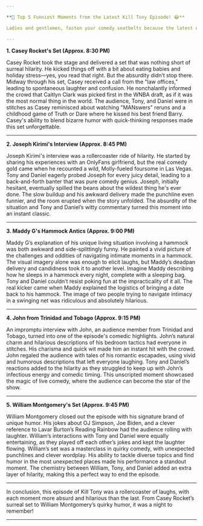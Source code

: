 ```yaml
---

**🎤 Top 5 Funniest Moments from the Latest Kill Tony Episode! 😂**

Ladies and gentlemen, fasten your comedy seatbelts because the latest episode of Kill Tony was an absolute laugh riot! Here’s a recap of the top 5 funniest and most memorable moments that will make you feel like you were right there in the audience, chuckling along with everyone else.

---
```


**1. Casey Rocket's Set (Approx. 8:30 PM)**

Casey Rocket took the stage and delivered a set that was nothing short of surreal hilarity. He kicked things off with a bit about eating babies and holiday stress—yes, you read that right. But the absurdity didn’t stop there. Midway through his set, Casey received a call from the "law offices," leading to spontaneous laughter and confusion. He nonchalantly informed the crowd that Caitlyn Clark was picked first in the WNBA draft, as if it was the most normal thing in the world. The audience, Tony, and Daniel were in stitches as Casey reminisced about watching "MANswers" reruns and a childhood game of Truth or Dare where he kissed his best friend Barry. Casey's ability to blend bizarre humor with quick-thinking responses made this set unforgettable.

---

**2. Joseph Kirimi's Interview (Approx. 8:45 PM)**

Joseph Kirimi's interview was a rollercoaster ride of hilarity. He started by sharing his experiences with an OnlyFans girlfriend, but the real comedy gold came when he recounted a wild, Molly-fueled foursome in Las Vegas. Tony and Daniel eagerly probed Joseph for every juicy detail, leading to a back-and-forth banter that was pure comedy genius. Joseph, initially hesitant, eventually spilled the beans about the wildest thing he's ever done. The slow buildup and his awkward delivery made the punchline even funnier, and the room erupted when the story unfolded. The absurdity of the situation and Tony and Daniel’s witty commentary turned this moment into an instant classic.

---

**3. Maddy G's Hammock Antics (Approx. 9:00 PM)**

Maddy G’s explanation of his unique living situation involving a hammock was both awkward and side-splittingly funny. He painted a vivid picture of the challenges and oddities of navigating intimate moments in a hammock. The visual imagery alone was enough to elicit laughs, but Maddy’s deadpan delivery and candidness took it to another level. Imagine Maddy describing how he sleeps in a hammock every night, complete with a sleeping bag. Tony and Daniel couldn’t resist poking fun at the impracticality of it all. The real kicker came when Maddy explained the logistics of bringing a date back to his hammock. The image of two people trying to navigate intimacy in a swinging net was ridiculous and absolutely hilarious.

---

**4. John from Trinidad and Tobago (Approx. 9:15 PM)**

An impromptu interview with John, an audience member from Trinidad and Tobago, turned into one of the episode's comedic highlights. John’s natural charm and hilarious descriptions of his bedroom tactics had everyone in stitches. His charisma and quick wit made him an instant hit with the crowd. John regaled the audience with tales of his romantic escapades, using vivid and humorous descriptions that left everyone laughing. Tony and Daniel’s reactions added to the hilarity as they struggled to keep up with John’s infectious energy and comedic timing. This unscripted moment showcased the magic of live comedy, where the audience can become the star of the show.

---

**5. William Montgomery's Set (Approx. 9:45 PM)**

William Montgomery closed out the episode with his signature brand of unique humor. His jokes about OJ Simpson, Joe Biden, and a clever reference to Lavar Burton’s Reading Rainbow had the audience rolling with laughter. William’s interactions with Tony and Daniel were equally entertaining, as they played off each other’s jokes and kept the laughter flowing. William’s set was a masterclass in quirky comedy, with unexpected punchlines and clever wordplay. His ability to tackle diverse topics and find humor in the most unexpected places made his performance a standout moment. The chemistry between William, Tony, and Daniel added an extra layer of hilarity, making this a perfect way to end the episode.

---

In conclusion, this episode of Kill Tony was a rollercoaster of laughs, with each moment more absurd and hilarious than the last. From Casey Rocket’s surreal set to William Montgomery’s quirky humor, it was a night to remember!

---